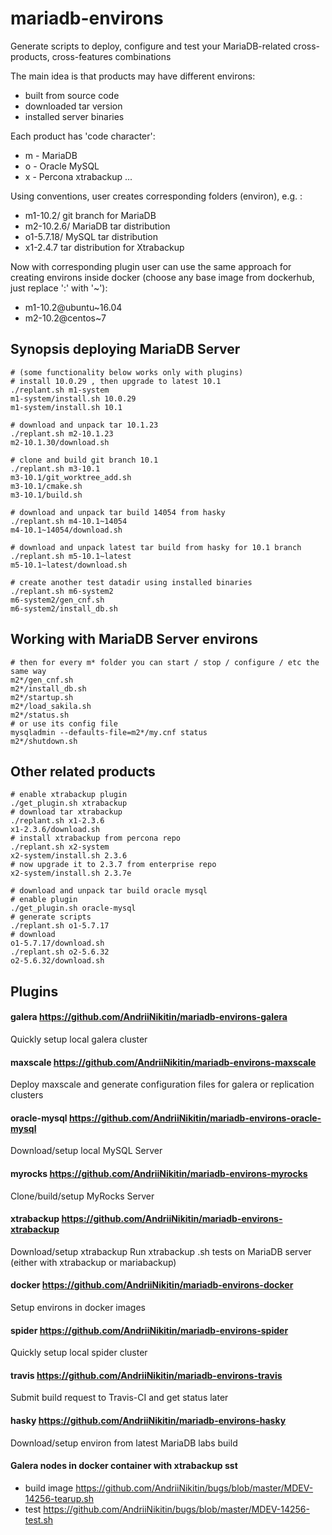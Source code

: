 # mariadb-environs
Generate scripts to deploy, configure and test your MariaDB-related cross-products, cross-features combinations

The main idea is that products may have different environs:
- built from source code
- downloaded tar version
- installed server binaries

Each product has 'code character':
- m - MariaDB
- o - Oracle MySQL
- x - Percona xtrabackup
...

Using conventions, user creates corresponding folders (environ), e.g. :

- m1-10.2/ git branch for MariaDB
- m2-10.2.6/ MariaDB tar distribution
- o1-5.7.18/ MySQL tar distribution
- x1-2.4.7 tar distribution for Xtrabackup

Now with corresponding plugin user can use the same approach for creating environs inside docker (choose any base image from dockerhub, just replace ':' with '~'):
- m1-10.2@ubuntu~16.04
- m2-10.2@centos~7

## Synopsis deploying MariaDB Server
```
# (some functionality below works only with plugins)
# install 10.0.29 , then upgrade to latest 10.1 
./replant.sh m1-system
m1-system/install.sh 10.0.29
m1-system/install.sh 10.1

# download and unpack tar 10.1.23
./replant.sh m2-10.1.23
m2-10.1.30/download.sh

# clone and build git branch 10.1
./replant.sh m3-10.1
m3-10.1/git_worktree_add.sh
m3-10.1/cmake.sh
m3-10.1/build.sh

# download and unpack tar build 14054 from hasky
./replant.sh m4-10.1~14054
m4-10.1~14054/download.sh

# download and unpack latest tar build from hasky for 10.1 branch
./replant.sh m5-10.1~latest
m5-10.1~latest/download.sh

# create another test datadir using installed binaries
./replant.sh m6-system2
m6-system2/gen_cnf.sh
m6-system2/install_db.sh
```

## Working with MariaDB Server environs
```
# then for every m* folder you can start / stop / configure / etc the same way
m2*/gen_cnf.sh
m2*/install_db.sh
m2*/startup.sh
m2*/load_sakila.sh
m2*/status.sh
# or use its config file
mysqladmin --defaults-file=m2*/my.cnf status
m2*/shutdown.sh
```
## Other related products
```
# enable xtrabackup plugin
./get_plugin.sh xtrabackup
# download tar xtrabackup
./replant.sh x1-2.3.6
x1-2.3.6/download.sh
# install xtrabackup from percona repo
./replant.sh x2-system
x2-system/install.sh 2.3.6
# now upgrade it to 2.3.7 from enterprise repo
x2-system/install.sh 2.3.7e

# download and unpack tar build oracle mysql
# enable plugin
./get_plugin.sh oracle-mysql
# generate scripts
./replant.sh o1-5.7.17
# download
o1-5.7.17/download.sh
./replant.sh o2-5.6.32
o2-5.6.32/download.sh
```
## Plugins
#### galera  https://github.com/AndriiNikitin/mariadb-environs-galera
Quickly setup local galera cluster

#### maxscale  https://github.com/AndriiNikitin/mariadb-environs-maxscale
Deploy maxscale and generate configuration files for galera or replication clusters

#### oracle-mysql  https://github.com/AndriiNikitin/mariadb-environs-oracle-mysql
Download/setup local MySQL Server

#### myrocks https://github.com/AndriiNikitin/mariadb-environs-myrocks
Clone/build/setup MyRocks Server

#### xtrabackup  https://github.com/AndriiNikitin/mariadb-environs-xtrabackup
Download/setup xtrabackup
Run xtrabackup .sh tests on MariaDB server (either with xtrabackup or mariabackup)

#### docker  https://github.com/AndriiNikitin/mariadb-environs-docker
Setup environs in docker images

#### spider  https://github.com/AndriiNikitin/mariadb-environs-spider
Quickly setup local spider cluster

#### travis  https://github.com/AndriiNikitin/mariadb-environs-travis
Submit build request to Travis-CI and get status later

#### hasky  https://github.com/AndriiNikitin/mariadb-environs-hasky
Download/setup environ from latest MariaDB labs build

#### Galera nodes in docker container with xtrabackup sst
- build image https://github.com/AndriiNikitin/bugs/blob/master/MDEV-14256-tearup.sh
- test https://github.com/AndriiNikitin/bugs/blob/master/MDEV-14256-test.sh
